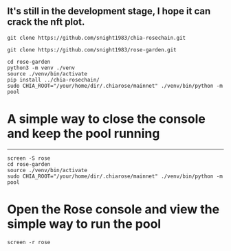 It's still in the development stage, I hope it can crack the nft plot. 
---


```
git clone https://github.com/snight1983/chia-rosechain.git

git clone https://github.com/snight1983/rose-garden.git

cd rose-garden
python3 -m venv ./venv
source ./venv/bin/activate
pip install ../chia-rosechain/ 
sudo CHIA_ROOT="/your/home/dir/.chiarose/mainnet" ./venv/bin/python -m pool
```
# A simple way to close the console and keep the pool running 
---
```
screen -S rose
cd rose-garden
source ./venv/bin/activate
sudo CHIA_ROOT="/your/home/dir/.chiarose/mainnet" ./venv/bin/python -m pool
```
# Open the Rose console and view the simple way to run the pool 
```
screen -r rose
```
